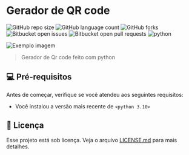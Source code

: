 # Gerador de QR code

![GitHub repo size](https://img.shields.io/github/repo-size/douglas-jpg/gerador-de-QR-code?style=for-the-badge)
![GitHub language count](https://img.shields.io/github/languages/count/douglas-jpg/gerador-de-QR-code?style=for-the-badge)
![GitHub forks](https://img.shields.io/github/forks/douglas-jpg/gerador-de-QR-code?style=for-the-badge)
![Bitbucket open issues](https://img.shields.io/bitbucket/issues/douglas-jpg/gerador-de-QR-code?style=for-the-badge)
![Bitbucket open pull requests](https://img.shields.io/bitbucket/pr-raw/douglas-jpg/gerador-de-QR-code?style=for-the-badge)
<img src="https://img.shields.io/badge/Python-3776AB?style=for-the-badge&logo=python&logoColor=white" alt="python">

<img src="imagem.png" alt="Exemplo imagem">

> Gerador de Qr code feito com python

## 💻 Pré-requisitos

Antes de começar, verifique se você atendeu aos seguintes requisitos:

* Você instalou a versão mais recente de `<python 3.10>`

## 📝 Licença

Esse projeto está sob licença. Veja o arquivo [LICENSE.md](https://www.mit.edu/~amini/LICENSE.md) para mais detalhes.
